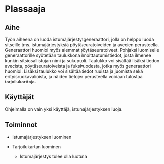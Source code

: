 # Plassaaja

## Aihe
Työn aiheena on luoda istumäjärjestysgeneraattori, jolla on helppo luoda sitseille tms. istumajärjestyksiä pöytäseuratoiveiden ja avecien perusteella. Generaattori huomioi myös aiemmat pöytäseuratoiveet. Pohjaksi luomiselle generaattorille syötetään taulukkona ilmoittautumistiedot, josta ilmenee kunkin sitsiosallistujan nimi ja sukupuoli. Taulukko voi sisältää lisäksi tiedon avecista, pöytäseuratoiveista ja fuksivuodesta, jotka myös generaattori huomioi. Lisäksi taulukko voi sisältää tiedot ruuista ja juomista sekä erityisruokavalioista, ja näiden tietojen perusteella voidaan tulostaa tarjoilukarttoja. 

## Käyttäjät
Ohjelmalla on vain yksi käyttäjä, istumajärjestyksen luoja.

## Toiminnot
- Istumajärjestyksen luominen

- Tarjoilukartan luominen
	* Istumajärjestys tulee olla luotuna

